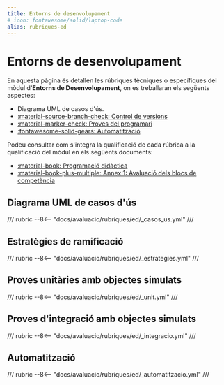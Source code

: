 ```yaml
---
title: Entorns de desenvolupament
# icon: fontawesome/solid/laptop-code
alias: rubriques-ed
---
```

# Entorns de desenvolupament

En aquesta pàgina és detallen les rúbriques tècniques o específiques del mòdul d'__Entorns de Desenvolupament__,
on es treballaran els següents aspectes:

- Diagrama UML de casos d'ús.
- [:material-source-branch-check: Control de versions][control-versions]
- [:material-marker-check: Proves del programari][proves]
- [:fontawesome-solid-gears: Automatització][automatitzacio]

[control-versions]: ../../gestio/control_versions.md
[proves]: ../../implementacio/proves.md
[automatitzacio]: ../../implementacio/automatitzacio.md

Podeu consultar com s'integra la qualificació de cada rúbrica a la qualificació del mòdul
en els següents documents:

- [:material-book: Programació didàctica][didactica]
- [:material-book-plus-multiple: Annex 1: Avaluació dels blocs de competència][annex1]

[didactica]: https://joapuiib.github.io/daw-ed/programacio/daw1/programacio/
[annex1]: https://joapuiib.github.io/daw-ed/programacio/daw1/a1_avaluacio/

## Diagrama UML de casos d'ús
/// rubric
--8<-- "docs/avaluacio/rubriques/ed/_casos_us.yml"
///

## Estratègies de ramificació
/// rubric
--8<-- "docs/avaluacio/rubriques/ed/_estrategies.yml"
///

## Proves unitàries amb objectes simulats
/// rubric
--8<-- "docs/avaluacio/rubriques/ed/_unit.yml"
///

## Proves d'integració amb objectes simulats
/// rubric
--8<-- "docs/avaluacio/rubriques/ed/_integracio.yml"
///

## Automatització
/// rubric
--8<-- "docs/avaluacio/rubriques/ed/_automatitzacio.yml"
///
